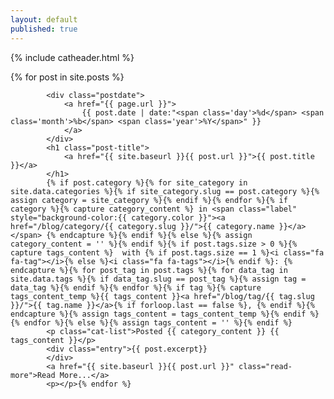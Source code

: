 ```yaml
---
layout: default
published: true
---
```

{% include catheader.html %}
<div class="posts">
	{% for post in site.posts %}
		
			<div class="postdate">
				<a href="{{ page.url }}">
					{{ post.date | date:"<span class='day'>%d</span> <span class='month'>%b</span> <span class='year'>%Y</span>" }}
				</a>
			</div>
			<h1 class="post-title">
				<a href="{{ site.baseurl }}{{ post.url }}">{{ post.title }}</a>
			</h1>
			{% if post.category %}{% for site_category in site.data.categories %}{% if site_category.slug == post.category %}{% assign category = site_category %}{% endif %}{% endfor %}{% if category %}{% capture category_content %} in <span class="label" style="background-color:{{ category.color }}"><a href="/blog/category/{{ category.slug }}/">{{ category.name }}</a></span> {% endcapture %}{% endif %}{% else %}{% assign category_content = '' %}{% endif %}{% if post.tags.size > 0 %}{% capture tags_content %}  with {% if post.tags.size == 1 %}<i class="fa fa-tag"></i>{% else %}<i class="fa fa-tags"></i>{% endif %}: {% endcapture %}{% for post_tag in post.tags %}{% for data_tag in site.data.tags %}{% if data_tag.slug == post_tag %}{% assign tag = data_tag %}{% endif %}{% endfor %}{% if tag %}{% capture tags_content_temp %}{{ tags_content }}<a href="/blog/tag/{{ tag.slug }}/">{{ tag.name }}</a>{% if forloop.last == false %}, {% endif %}{% endcapture %}{% assign tags_content = tags_content_temp %}{% endif %}{% endfor %}{% else %}{% assign tags_content = '' %}{% endif %}
			<p class="cat-list">Posted {{ category_content }} {{ tags_content }}</p>
			<div class="entry">{{ post.excerpt}}
			</div>
			<a href="{{ site.baseurl }}{{ post.url }}" class="read-more">Read More...</a>
			<p></p>{% endfor %}
</div>